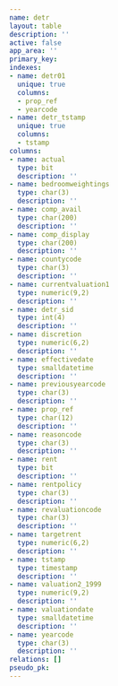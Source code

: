 ```yaml
---
name: detr
layout: table
description: ''
active: false
app_area: ''
primary_key: 
indexes:
- name: detr01
  unique: true
  columns:
  - prop_ref
  - yearcode
- name: detr_tstamp
  unique: true
  columns:
  - tstamp
columns:
- name: actual
  type: bit
  description: ''
- name: bedroomweightings
  type: char(3)
  description: ''
- name: comp_avail
  type: char(200)
  description: ''
- name: comp_display
  type: char(200)
  description: ''
- name: countycode
  type: char(3)
  description: ''
- name: currentvaluation1
  type: numeric(9,2)
  description: ''
- name: detr_sid
  type: int(4)
  description: ''
- name: discretion
  type: numeric(6,2)
  description: ''
- name: effectivedate
  type: smalldatetime
  description: ''
- name: previousyearcode
  type: char(3)
  description: ''
- name: prop_ref
  type: char(12)
  description: ''
- name: reasoncode
  type: char(3)
  description: ''
- name: rent
  type: bit
  description: ''
- name: rentpolicy
  type: char(3)
  description: ''
- name: revaluationcode
  type: char(3)
  description: ''
- name: targetrent
  type: numeric(6,2)
  description: ''
- name: tstamp
  type: timestamp
  description: ''
- name: valuation2_1999
  type: numeric(9,2)
  description: ''
- name: valuationdate
  type: smalldatetime
  description: ''
- name: yearcode
  type: char(3)
  description: ''
relations: []
pseudo_pk: 
---
```


